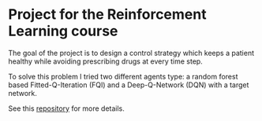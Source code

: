 # Project for the Reinforcement Learning course

The goal of the project is to design a control strategy which keeps a patient healthy while avoiding prescribing drugs at every time step.

To solve this problem I tried two different agents type: a random forest based Fitted-Q-Iteration (FQI) and a Deep-Q-Network (DQN) with a target network.

See this [repository](https://github.com/RL-MVA-2024-25/mva-rl-assignment-martinjolif) for more details.